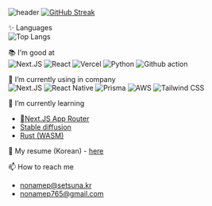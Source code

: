 ![header](https://capsule-render.vercel.app/api?type=waving&color=timeAuto&height=250&section=header&text=NA`ME%20Github&fontSize=45&animation=fadeIn)
[![GitHub Streak](https://streak-stats.demolab.com?user=nonamep765&theme=vue-dark&hide_border=true&date_format=%5BY.%5Dn.j&exclude_days=Sun%2CSat)](https://git.io/streak-stats)

✨ Languages<br>
![Top Langs](https://github-readme-stats.vercel.app/api/top-langs/?username=nonamep765&langs_count=5&layout=donut&theme=vue-dark&hide_border=true&hide=html,css,scss,shell,php,blade,tsql,scss,less,stylus,styl,teX)

📚 I'm good at<br>
![Next.JS](https://img.shields.io/badge/Next.js-000?logo=nextdotjs&logoColor=fff&style=for-the-badge)
![React](https://img.shields.io/badge/React-20232A?style=for-the-badge&logo=react&logoColor=61DAFB)
![Vercel](https://img.shields.io/badge/Vercel-000000?style=for-the-badge&logo=vercel&logoColor=white)
![Python](https://img.shields.io/badge/Python-3776AB?style=for-the-badge&logo=python&logoColor=white)
![Github action](https://img.shields.io/badge/GitHub-100000?style=for-the-badge&logo=github&logoColor=white)

🌱 I’m currently using in company<br>
![Next.JS](https://img.shields.io/badge/Next.js-000?logo=nextdotjs&logoColor=fff&style=for-the-badge)
![React Native](https://img.shields.io/badge/React_Native-20232A?style=for-the-badge&logo=react&logoColor=61DAFB)
![Prisma](https://img.shields.io/badge/Prisma-3982CE?style=for-the-badge&logo=Prisma&logoColor=white)
![AWS](https://img.shields.io/badge/Amazon_AWS-232F3E?style=for-the-badge&logo=amazon-aws&logoColor=white)
![Tailwind CSS](https://img.shields.io/badge/Tailwind_CSS-38B2AC?style=for-the-badge&logo=tailwind-css&logoColor=white)

🏫 I’m currently learning<br>
- [Next.JS App Router](https://nextjs.org/docs/app)
- [Stable diffusion](https://stability.ai)
- [Rust (WASM)](https://www.rust-lang.org)

📝 My resume (Korean) - [here](https://nonamep.notion.site/89c4e0dbe70942a58beec1cda4deb560?pvs=4)

📫 How to reach me<br>
- nonamep@setsuna.kr
- nonamep765@gmail.com
